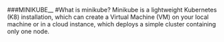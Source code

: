 ###MINIKUBE__
#What is minikube?
Minikube is a lightweight Kubernetes (K8) installation, which can create a Virtual Machine (VM) on your local machine or in a cloud instance, which deploys a simple cluster containing only one node.

